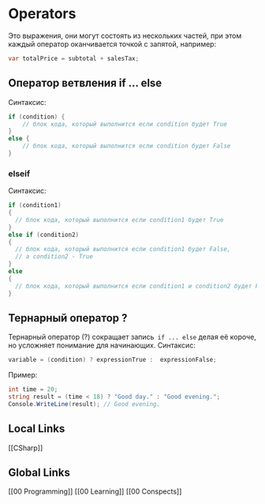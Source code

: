# Operators
Это выражения, они могут состоять из нескольких частей, при этом каждый оператор оканчивается точкой с запятой, например:
```csharp
var totalPrice = subtotal + salesTax;
```

## Оператор ветвления if ... else
Синтаксис:
```csharp
if (condition) {
	// блок кода, который выполнится если condition будет True
}
else {
	// блок кода, который выполнится если condition будет False
}
```
### elseif
Синтаксис:
```csharp
if (condition1)
{
  // блок кода, который выполнится если condition1 будет True
} 
else if (condition2) 
{
  // блок кода, который выполнится если condition1 будет False,
  // а condition2 - True
} 
else
{
  // блок кода, который выполнится если condition1 и condition2 будет False
}
```

## Тернарный оператор ?
Тернарный оператор (?) сокращает запись` if ... else` делая её короче, но усложняет понимание для начинающих.
Синтаксис:
```csharp
variable = (condition) ? expressionTrue :  expressionFalse;
```

Пример:
```csharp
int time = 20;
string result = (time < 18) ? "Good day." : "Good evening.";
Console.WriteLine(result); // Good evening.
```

## Local Links
[[CSharp]]


## Global Links
[[00 Programming]]
[[00 Learning]]
[[00 Conspects]]